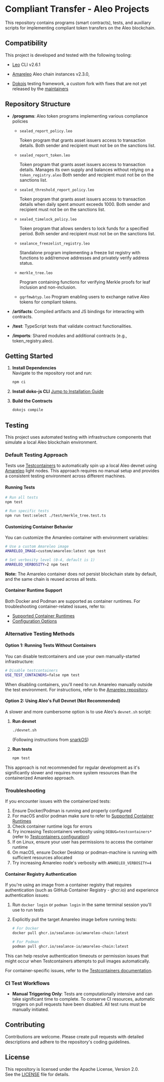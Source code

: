 # Compliant Transfer - Aleo Projects

This repository contains programs (smart contracts), tests, and auxiliary scripts for implementing compliant token transfers on the Aleo blockchain.

## Compatibility

This project is developed and tested with the following tooling:

- [Leo](https://github.com/ProvableHQ/leo) CLI v2.6.1

- [Amareleo](https://github.com/kaxxa123/amareleo-chain) Aleo chain instances v2.3.0,

- [Dokojs](https://github.com/sealance-io/sealed-token-aleo) testing framework, a custom fork with fixes that are not yet released by the [maintainers](https://github.com/venture23-aleo/doko-js)

## Repository Structure

- **/programs**: Aleo token programs implementing various compliance policies

  - `sealed_report_policy.leo`

    Token program that grants asset issuers access to transaction details. Both sender and recipient must not be on the sanctions list.

  - `sealed_report_token.leo`

    Token program that grants asset issuers access to transaction details. Manages its own supply and balances without relying on a `token_registry.aleo` Both sender and recipient must not be on the sanctions list. 

  - `sealed_threshold_report_policy.leo`

    Token program that grants asset issuers access to transaction details when daily spent amount exceeds 1000. Both sender and recipient must not be on the sanctions list.

  - `sealed_timelock_policy.leo`

    Token program that allows senders to lock funds for a specified period. Both sender and recipient must not be on the sanctions list.

  - `sealance_freezelist_registry.leo`

    Standalone program implementing a freeze list registry with functions to add/remove addresses and privately verify address status.

  - `merkle_tree.leo`

    Program containing functions for verifying Merkle proofs for leaf inclusion and non-inclusion.

  - `gqrfmwbtyp.leo`
    Program enabling users to exchange native Aleo tokens for compliant tokens.

- **/artifacts**: Compiled artifacts and JS bindings for interacting with contracts.
- **/test**: TypeScript tests that validate contract functionalities.
- **/imports**: Shared modules and additional contracts (e.g., token_registry.aleo).

## Getting Started

1. **Install Dependencies**  
   Navigate to the repository root and run:

   ```bash
   npm ci
   ```

2. **Install doko-js CLI**
   [Jump to Installation Guide](docs/doko-installation-guide.md)

3. **Build the Contracts**
   ```bash
   dokojs compile
   ```

## Testing

This project uses automated testing with infrastructure components that simulate a local Aleo blockchain environment.

### Default Testing Approach

Tests use [Testcontainers](https://node.testcontainers.org/) to automatically spin up a local Aleo devnet using [Amareleo](https://amareleo.com/) light nodes. This approach requires no manual setup and provides a consistent testing environment across different machines.

#### Running Tests

```bash
# Run all tests
npm test

# Run specific tests
npm run test:select ./test/merkle_tree.test.ts
```

#### Customizing Container Behavior

You can customize the Amareleo container with environment variables:

```bash
# Use a custom Amareleo image
AMARELEO_IMAGE=custom/amareleo:latest npm test

# Set verbosity level (0-4, default is 1)
AMARELEO_VERBOSITY=2 npm test
```

**Note:** The Amareleo container does not persist blockchain state by default, and the same chain is reused across all tests.

#### Container Runtime Support

Both Docker and Podman are supported as container runtimes. For troubleshooting container-related issues, refer to:

- [Supported Container Runtimes](https://node.testcontainers.org/supported-container-runtimes/)
- [Configuration Options](https://node.testcontainers.org/configuration/)

### Alternative Testing Methods

#### Option 1: Running Tests Without Containers

You can disable testcontainers and use your own manually-started infrastructure:

```bash
# Disable testcontainers
USE_TEST_CONTAINERS=false npm test
```

When disabling containers, you'll need to run Amareleo manually outside the test environment.
For instructions, refer to the [Amareleo repository](https://github.com/kaxxa123/amareleo-chain).

#### Option 2: Using Aleo's Full Devnet (Not Recommended)

A slower and more cumbersome option is to use Aleo's `devnet.sh` script:

1. **Run devnet**

   ```bash
   ./devnet.sh
   ```

   (Following instructions from [snarkOS](https://github.com/ProvableHQ/snarkOS/blob/staging/devnet.sh))

2. **Run tests**
   ```bash
   npm test
   ```

This approach is not recommended for regular development as it's significantly slower and requires more system resources than the containerized Amareleo approach.

### Troubleshooting

If you encounter issues with the containerized tests:

1. Ensure Docker/Podman is running and properly configured
2. For macOS and/or podman make sure to refer to [Supported Container Runtimes](https://node.testcontainers.org/supported-container-runtimes/)
3. Check container runtime logs for errors
4. Try increasing Testcontainers verbosity using `DEBUG=testcontainers*` (refer to [Testcontainers configuration](https://node.testcontainers.org/configuration/))
5. If on Linux, ensure your user has permissions to access the container runtime
6. On macOS, ensure Docker Desktop or podman-machine is running with sufficient resources allocated
7. Try increasing Amareleo node's verbosity with `AMARELEO_VERBOSITY=4`

#### Container Registry Authentication

If you're using an image from a container registry that requires authentication (such as GitHub Container Registry - ghcr.io) and experience authentication issues:

1. Run `docker login` or `podman login` in the same terminal session you'll use to run tests
2. Explicitly pull the target Amareleo image before running tests:

   ```bash
   # For Docker
   docker pull ghcr.io/sealance-io/amareleo-chain:latest

   # For Podman
   podman pull ghcr.io/sealance-io/amareleo-chain:latest
   ```

This can help resolve authentication timeouts or permission issues that might occur when Testcontainers attempts to pull images automatically.

For container-specific issues, refer to the [Testcontainers documentation](https://node.testcontainers.org/).

### CI Test Workflows

- **Manual Triggering Only**: Tests are computationally intensive and can take significant time to complete. To conserve CI resources, automatic triggers on pull requests have been disabled. All test runs must be manually initiated.

## Contributing

Contributions are welcome. Please create pull requests with detailed descriptions and adhere to the repository's coding guidelines.

## License

This repository is licensed under the Apache License, Version 2.0.  
See the [LICENSE](./LICENSE) file for details.
